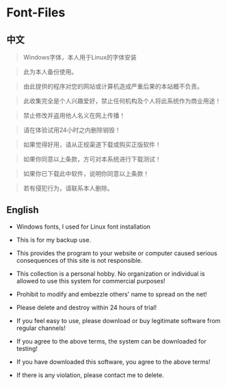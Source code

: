 # Font-Files

## 中文

> Windows字体，本人用于Linux的字体安装

> 此为本人备份使用。

> 由此提供的程序对您的网站或计算机造成严重后果的本站概不负责。

> 此收集完全是个人兴趣爱好，禁止任何机构及个人将此系统作为商业用途！

> 禁止修改并盗用他人名义在网上传播！

> 请在体验试用24小时之内删除销毁！

> 如果觉得好用，请从正规渠道下载或购买正版软件！

> 如果你同意以上条款，方可对本系统进行下载测试！

> 如果你已下载此中软件，说明你同意以上条款！

> 若有侵犯行为，请联系本人删除。

## English

* Windows fonts, I used for Linux font installation

* This is for my backup use.

* This provides the program to your website or computer caused serious consequences of this site is not responsible.

* This collection is a personal hobby. No organization or individual is allowed to use this system for commercial purposes!

* Prohibit to modify and embezzle others' name to spread on the net!

* Please delete and destroy within 24 hours of trial!

* If you feel easy to use, please download or buy legitimate software from regular channels!

* If you agree to the above terms, the system can be downloaded for testing!

* If you have downloaded this software, you agree to the above terms!

* If there is any violation, please contact me to delete.